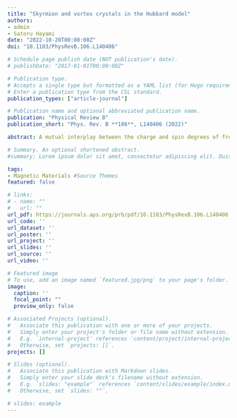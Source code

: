 ```yaml
---
title: "Skyrmion and vortex crystals in the Hubbard model"
authors:
- admin
- Satoru Hayami
date: "2022-10-20T00:00:00Z"
doi: "10.1103/PhysRevB.106.L140406"

# Schedule page publish date (NOT publication's date).
# publishDate: "2017-01-01T00:00:00Z"

# Publication type.
# Accepts a single type but formatted as a YAML list (for Hugo requirements).
# Enter a publication type from the CSL standard.
publication_types: ["article-journal"]

# Publication name and optional abbreviated publication name.
publication: "Physical Review B"
publication_short: "Phys. Rev. B **106**, L140406 (2022)"

abstract: A mutual interplay between the charge and spin degrees of freedom in itinerant magnets leads to a plethora of topological spin textures, such as magnetic skyrmion and vortex crystals, in both centrosymmetric and noncentrosymmetric hosts. Meanwhile, their stabilization has been extensively studied in a system including classical localized spins. We here study a realization of the skyrmion crystal in a centrosymmetric triangular-lattice Hubbard model, where the itinerant nature of electrons plays a more significant role. By performing self-consistent mean-field calculations, we find that two types of skyrmion crystals with spatially nonuniform charge modulations appear in the ground state at zero magnetic field. Moreover, we obtain another noncoplanar vortex crystal phase without a net scalar chirality in the vicinity of the skyrmion crystal phase. We show that the latter vortex crystal exhibits a topological phase transition to a different skyrmion phase in an applied magnetic field. Our results provide a possibility of skyrmion and vortex crystals in itinerant magnets without localized moments.

# Summary. An optional shortened abstract.
#summary: Lorem ipsum dolor sit amet, consectetur adipiscing elit. Duis posuere tellus ac convallis placerat. Proin tincidunt magna sed ex sollicitudin condimentum.

tags:
- Magnetic Materials #Source Themes
featured: false

# links:
# - name: ""
#   url: ""
url_pdf: https://journals.aps.org/prb/pdf/10.1103/PhysRevB.106.L140406
url_code: ''
url_dataset: ''
url_poster: ''
url_project: ''
url_slides: ''
url_source: ''
url_video: ''

# Featured image
# To use, add an image named `featured.jpg/png` to your page's folder. 
image:
  caption: ''
  focal_point: ""
  preview_only: false

# Associated Projects (optional).
#   Associate this publication with one or more of your projects.
#   Simply enter your project's folder or file name without extension.
#   E.g. `internal-project` references `content/project/internal-project/index.md`.
#   Otherwise, set `projects: []`.
projects: []

# Slides (optional).
#   Associate this publication with Markdown slides.
#   Simply enter your slide deck's filename without extension.
#   E.g. `slides: "example"` references `content/slides/example/index.md`.
#   Otherwise, set `slides: ""`.

# slides: example
---
```

